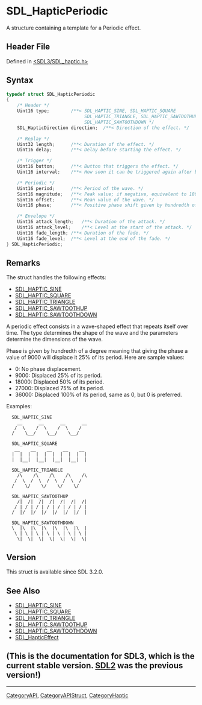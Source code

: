 # SDL_HapticPeriodic

A structure containing a template for a Periodic effect.

## Header File

Defined in [<SDL3/SDL_haptic.h>](https://github.com/libsdl-org/SDL/blob/main/include/SDL3/SDL_haptic.h)

## Syntax

```c
typedef struct SDL_HapticPeriodic
{
    /* Header */
    Uint16 type;        /**< SDL_HAPTIC_SINE, SDL_HAPTIC_SQUARE
                             SDL_HAPTIC_TRIANGLE, SDL_HAPTIC_SAWTOOTHUP or
                             SDL_HAPTIC_SAWTOOTHDOWN */
    SDL_HapticDirection direction;  /**< Direction of the effect. */

    /* Replay */
    Uint32 length;      /**< Duration of the effect. */
    Uint16 delay;       /**< Delay before starting the effect. */

    /* Trigger */
    Uint16 button;      /**< Button that triggers the effect. */
    Uint16 interval;    /**< How soon it can be triggered again after button. */

    /* Periodic */
    Uint16 period;      /**< Period of the wave. */
    Sint16 magnitude;   /**< Peak value; if negative, equivalent to 180 degrees extra phase shift. */
    Sint16 offset;      /**< Mean value of the wave. */
    Uint16 phase;       /**< Positive phase shift given by hundredth of a degree. */

    /* Envelope */
    Uint16 attack_length;   /**< Duration of the attack. */
    Uint16 attack_level;    /**< Level at the start of the attack. */
    Uint16 fade_length; /**< Duration of the fade. */
    Uint16 fade_level;  /**< Level at the end of the fade. */
} SDL_HapticPeriodic;
```

## Remarks

The struct handles the following effects:

- [SDL_HAPTIC_SINE](SDL_HAPTIC_SINE)
- [SDL_HAPTIC_SQUARE](SDL_HAPTIC_SQUARE)
- [SDL_HAPTIC_TRIANGLE](SDL_HAPTIC_TRIANGLE)
- [SDL_HAPTIC_SAWTOOTHUP](SDL_HAPTIC_SAWTOOTHUP)
- [SDL_HAPTIC_SAWTOOTHDOWN](SDL_HAPTIC_SAWTOOTHDOWN)

A periodic effect consists in a wave-shaped effect that repeats itself over
time. The type determines the shape of the wave and the parameters
determine the dimensions of the wave.

Phase is given by hundredth of a degree meaning that giving the phase a
value of 9000 will displace it 25% of its period. Here are sample values:

- 0: No phase displacement.
- 9000: Displaced 25% of its period.
- 18000: Displaced 50% of its period.
- 27000: Displaced 75% of its period.
- 36000: Displaced 100% of its period, same as 0, but 0 is preferred.

Examples:

```
  SDL_HAPTIC_SINE
    __      __      __      __
   /  \    /  \    /  \    /
  /    \__/    \__/    \__/

  SDL_HAPTIC_SQUARE
   __    __    __    __    __
  |  |  |  |  |  |  |  |  |  |
  |  |__|  |__|  |__|  |__|  |

  SDL_HAPTIC_TRIANGLE
    /\    /\    /\    /\    /\
   /  \  /  \  /  \  /  \  /
  /    \/    \/    \/    \/

  SDL_HAPTIC_SAWTOOTHUP
    /|  /|  /|  /|  /|  /|  /|
   / | / | / | / | / | / | / |
  /  |/  |/  |/  |/  |/  |/  |

  SDL_HAPTIC_SAWTOOTHDOWN
  \  |\  |\  |\  |\  |\  |\  |
   \ | \ | \ | \ | \ | \ | \ |
    \|  \|  \|  \|  \|  \|  \|
```

## Version

This struct is available since SDL 3.2.0.

## See Also

- [SDL_HAPTIC_SINE](SDL_HAPTIC_SINE)
- [SDL_HAPTIC_SQUARE](SDL_HAPTIC_SQUARE)
- [SDL_HAPTIC_TRIANGLE](SDL_HAPTIC_TRIANGLE)
- [SDL_HAPTIC_SAWTOOTHUP](SDL_HAPTIC_SAWTOOTHUP)
- [SDL_HAPTIC_SAWTOOTHDOWN](SDL_HAPTIC_SAWTOOTHDOWN)
- [SDL_HapticEffect](SDL_HapticEffect)


## (This is the documentation for SDL3, which is the current stable version. [SDL2](https://wiki.libsdl.org/SDL2/) was the previous version!)



----
[CategoryAPI](CategoryAPI), [CategoryAPIStruct](CategoryAPIStruct), [CategoryHaptic](CategoryHaptic)

